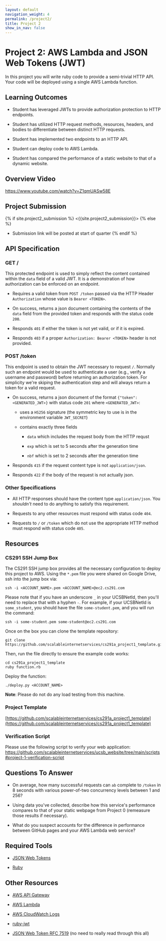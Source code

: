 ```yaml
---
layout: default
navigation_weight: 4
permalink: /project2/
title: Project 2
show_in_nav: false
---
```


# Project 2: AWS Lambda and JSON Web Tokens (JWT)

In this project you will write ruby code to provide a semi-trivial
HTTP API. Your code will be deployed using a single AWS Lambda function.

## Learning Outcomes

- Student has leveraged JWTs to provide authorization protection to HTTP
  endpoints.

- Student has utilized HTTP request methods, resources, headers, and bodies to
  differentiate between distinct HTTP requests.

- Student has implemented two endpoints to an HTTP API.

- Student can deploy code to AWS Lambda.

- Student has compared the performance of a static website to that of a dynamic website.

## Overview Video

<https://www.youtube.com/watch?v=Z1qmUASw58E>

## Project Submission

{% if site.project2_submission %}
<{{site.project2_submission}}>
{% else %}
- Submission link will be posted at start of quarter
{% endif %}

## API Specification

### GET /

This protected endpoint is used to simply reflect the content contained within
the `data` field of a valid JWT. It is a demonstration of how authorization can
be enforced on an endpoint.

- Requires a valid token from `POST /token` passed via the HTTP Header
  `Authorization` whose value is `Bearer <TOKEN>`.

- On success, returns a json document containing the contents of the `data`
  field from the provided token and responds with the status code `200`.

- Responds `401` if either the token is not yet valid, or if it is expired.

- Responds `403` if a proper `Authorization: Bearer <TOKEN>` header is not
  provided.

### POST /token

This endpoint is used to obtain the JWT necessary to request `/`. Normally such
an endpoint would be used to authenticate a user (e.g., verify a username and
password) before returning an authorization token. For simplicity we're skiping
the authentication step and will always return a token for a valid request.

- On success, returns a json document of the format `{"token": <GENERATED_JWT>}`
  with status code `201` where `<GENERATED_JWT>`:

    - uses a `HS256` signature (the symmetric key to use is in the environment
      variable `JWT_SECRET`)

    - contains exactly three fields

        - `data` which includes the request body from the HTTP requst

        - `exp` which is set to 5 seconds after the generation time

        - `nbf` which is set to 2 seconds after the generation time

- Responds `415` if the request content type is not `application/json`.

- Responds `422` if the body of the request is not actually json.

### Other Specifications

- All HTTP responses should have the content type `application/json`. You
  _shouldn't_ need to do anything to satisfy this requirement.

- Requests to any other resources must respond with status code `404`.

- Requests to `/` or `/token` which do not use the appropriate HTTP method must
  respond with status code `405`.

## Resources

### CS291 SSH Jump Box

The CS291 SSH jump box provides all the necessary configuration to deploy this
project to AWS. Using the `*.pem` file you were shared on Google Drive, ssh
into the jump box via:

    ssh -i <ACCOUNT_NAME>.pem <ACCOUNT_NAME>@ec2.cs291.com

Please note that if you have an underscore `_` in your UCSBNetId, then you'll
need to replace that with a hyphen `-`. For example, if your UCSBNetId is
`some_student`, you should have the file `some-student.pem`, and you will run
the command:

    ssh -i some-student.pem some-student@ec2.cs291.com

Once on the box you can clone the template repository:

    git clone https://github.com/scalableinternetservices/cs291a_project1_template.git

Then, run the file directly to ensure the example code works:

    cd cs291a_project1_template
    ruby function.rb

Deploy the function:

    ./deploy.py <ACCOUNT_NAME>

__Note__: Please do not do any load testing from this machine.

### Project Template

[https://github.com/scalableinternetservices/cs291a_project1_template](https://github.com/scalableinternetservices/cs291a_project1_template)

### Verification Script

Please use the following script to verify your web application:
<https://github.com/scalableinternetservices/ucsb_website/tree/main/scripts#project-1-verification-script>

## Questions To Answer

- On average, how many successful requests can `ab` complete to `/token` in 8
  seconds with various power-of-two concurrency levels between 1 and 256?

- Using data you've collected, describe how this service's performance compares
  to that of your static webpage from Project 0 (remeasure those results if
  necessary).

- What do you suspect accounts for the difference in performance between GitHub
  pages and your AWS Lambda web service?

## Required Tools

- [JSON Web Tokens](https://jwt.io/introduction/)

- [Ruby](https://www.ruby-lang.org/en/)

## Other Resources

- [AWS API
  Gateway](https://us-west-2.console.aws.amazon.com/apigateway/home?region=us-west-2#/apis)

- [AWS
  Lambda](https://us-west-2.console.aws.amazon.com/lambda/home?region=us-west-2#/functions)

- [AWS CloudWatch
  Logs](https://us-west-2.console.aws.amazon.com/cloudwatch/home?region=us-west-2#logs:)

- [ruby-jwt](https://github.com/jwt/ruby-jwt)

- [JSON Web Token RFC 7519](https://tools.ietf.org/html/rfc7519) (no need to
  really read through this all)
